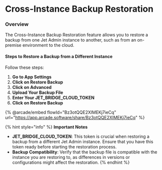 # Cross-Instance Backup Restoration

### Overview

The Cross-Instance Backup Restoration feature allows you to restore a backup from one Jet Admin instance to another, such as from an on-premise environment to the cloud.&#x20;

#### Steps to Restore a Backup from a Different Instance

Follow these steps:

1. **Go to App Settings**
2. **Click on Restore Backup**
3. **Click on Advanced**
4. **Upload Your Backup File**
5. **Enter Your JET\_BRIDGE\_CLOUD\_TOKEN**
6. **Click on Restore Backup**

{% @arcade/embed flowId="Bz3otQQE2XIMEKj7ieCq" url="https://app.arcade.software/share/Bz3otQQE2XIMEKj7ieCq" %}

{% hint style="info" %}
**Important Notes**

* **JET\_BRIDGE\_CLOUD\_TOKEN**: This token is crucial when restoring a backup from a different Jet Admin instance. Ensure that you have this token ready before starting the restoration process.
* **Backup Compatibility**: Verify that the backup file is compatible with the instance you are restoring to, as differences in versions or configurations might affect the restoration.
{% endhint %}
